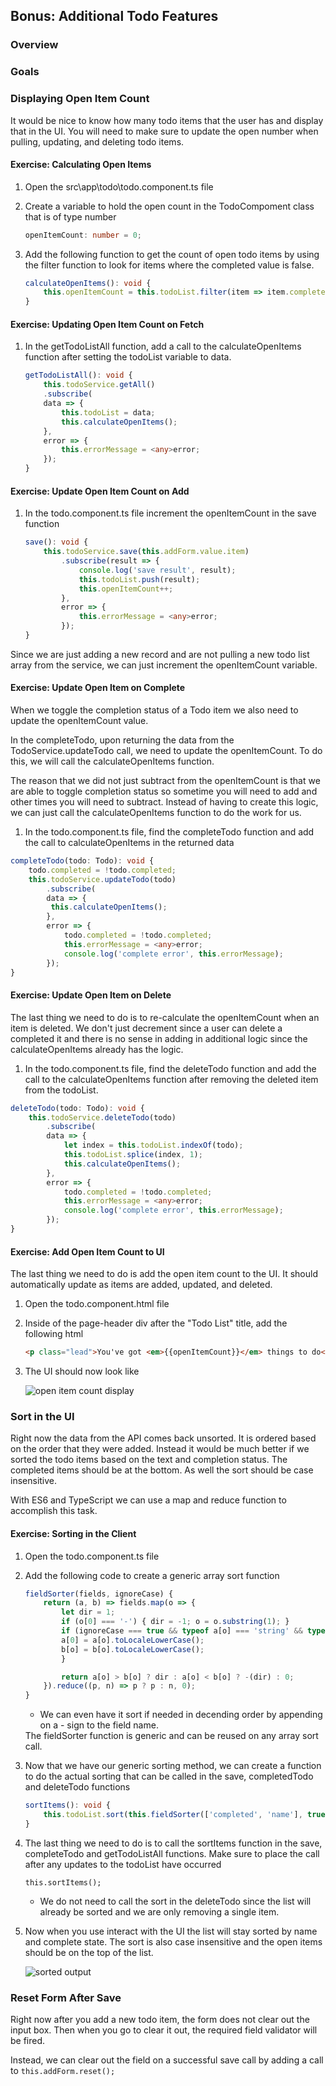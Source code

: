 ## Bonus: Additional Todo Features

### Overview

### Goals


### Displaying Open Item Count

It would be nice to know how many todo items that the user has and display that in the UI.  You will need to make sure to update the open number when pulling, updating, and deleting todo items.

<h4 class="exercise-start">
    <b>Exercise</b>: Calculating Open Items
</h4>

1. Open the src\app\todo\todo.component.ts file
1. Create a variable to hold the open count in the TodoCompoment class that is of type number

    ```TypeScript
    openItemCount: number = 0;
    ```

1. Add the following function to get the count of open todo items by using the filter function to look for items where the completed value is false.

    ```TypeScript
    calculateOpenItems(): void {
        this.openItemCount = this.todoList.filter(item => item.completed === false).length;
    }
    ```

<div class="exercise-end"></div>

<h4 class="exercise-start">
    <b>Exercise</b>: Updating Open Item Count on Fetch
</h4>

1. In the getTodoListAll function, add a call to the calculateOpenItems function after setting the todoList variable to data.  

    ```TypeScript
    getTodoListAll(): void {
        this.todoService.getAll()
        .subscribe(
        data => {
            this.todoList = data;
            this.calculateOpenItems();
        },
        error => {
            this.errorMessage = <any>error;
        });
    }
    ```
     
<div class="exercise-end"></div>


<h4 class="exercise-start">
    <b>Exercise</b>: Update Open Item Count on Add
</h4>

1. In the todo.component.ts file increment the openItemCount in the save function

    ```TypeScript
    save(): void {
        this.todoService.save(this.addForm.value.item)
            .subscribe(result => {
                console.log('save result', result);
                this.todoList.push(result);
                this.openItemCount++;
            },
            error => {
                this.errorMessage = <any>error;
            });
    }
    ```

<div class="alert alert-info" role="alert">Since we are just adding a new record and are not pulling a new todo list array from the service, we can just increment the openItemCount variable.</div>


<div class="exercise-end"></div>

<h4 class="exercise-start">
    <b>Exercise</b>: Update Open Item on Complete 
</h4>

When we toggle the completion status of a Todo item we also need to update the openItemCount value.

In the completeTodo, upon returning the data from the TodoService.updateTodo call, we need to update the openItemCount. To do this, we will call the calculateOpenItems function.

The reason that we did not just subtract from the openItemCount is that we are able to toggle completion status so sometime you will need to add and other times you will need to subtract.  Instead of having to create this logic, we can just call the calculateOpenItems function to do the work for us.

1. In the todo.component.ts file, find the completeTodo function and add the call to calculateOpenItems in the returned data

```TypeScript
completeTodo(todo: Todo): void {
    todo.completed = !todo.completed;
    this.todoService.updateTodo(todo)
        .subscribe(
        data => {
         this.calculateOpenItems();
        },
        error => {
            todo.completed = !todo.completed;
            this.errorMessage = <any>error;
            console.log('complete error', this.errorMessage);
        });
}
```

<div class="exercise-end"></div>

<h4 class="exercise-start">
    <b>Exercise</b>: Update Open Item on Delete
</h4>

The last thing we need to do is to re-calculate the openItemCount when an item is deleted.  We don't just decrement since a user can delete a completed it and there is no sense in adding in additional logic since the calculateOpenItems already has the logic.

1.  In the todo.component.ts file, find the deleteTodo function and add the call to the calculateOpenItems function after removing the deleted item from the todoList.

```TypeScript
deleteTodo(todo: Todo): void {
    this.todoService.deleteTodo(todo)
        .subscribe(
        data => {
            let index = this.todoList.indexOf(todo);
            this.todoList.splice(index, 1);
            this.calculateOpenItems();
        },
        error => {
            todo.completed = !todo.completed;
            this.errorMessage = <any>error;
            console.log('complete error', this.errorMessage);
        });
}
```

<div class="exercise-end"></div>

<h4 class="exercise-start">
    <b>Exercise</b>: Add Open Item Count to UI
</h4>

The last thing we need to do is add the open item count to the UI.  It should automatically update as items are added, updated, and deleted.

1. Open the todo.component.html file
1. Inside of the page-header div after the "Todo List" title, add the following html

    ```html
    <p class="lead">You've got <em>{{openItemCount}}</em> things to do</p>
    ```

1. The UI should now look like

    ![open item count display](images/todo-open-items.png)    

<div class="exercise-end"></div>

### Sort in the UI


Right now the data from the API comes back unsorted.  It is ordered based on the order that they were added.  Instead it would be much better if we sorted the todo items based on the text and completion status.  The completed items should be at the bottom.  As well the sort should be case insensitive.  


With ES6 and TypeScript we can use a map and reduce function to accomplish this task. 

<h4 class="exercise-start">
    <b>Exercise</b>: Sorting in the Client
</h4>

1. Open the todo.component.ts file
1. Add the following code to create a generic array sort function

    ```TypeScript
    fieldSorter(fields, ignoreCase) {
        return (a, b) => fields.map(o => {
            let dir = 1;
            if (o[0] === '-') { dir = -1; o = o.substring(1); }
            if (ignoreCase === true && typeof a[o] === 'string' && typeof b[o] === 'string') {
            a[0] = a[o].toLocaleLowerCase();
            b[o] = b[o].toLocaleLowerCase();
            }

            return a[o] > b[o] ? dir : a[o] < b[o] ? -(dir) : 0;
        }).reduce((p, n) => p ? p : n, 0);
    }
    ```

    *  We can even have it sort if needed in decending order by appending on a - sign to the field name.

    <div class="alert alert-info" role="alert">The fieldSorter function is generic and can be reused on any array sort call.</div>


1. Now that we have our generic sorting method, we can create a function to do the actual sorting that can be called in the save, completedTodo and deleteTodo functions

    ```TypeScript
    sortItems(): void {
        this.todoList.sort(this.fieldSorter(['completed', 'name'], true));
    }
    ```

1. The last thing we need to do is to call the sortItems function in the save, completeTodo and getTodoListAll functions.  Make sure to place the call after any updates to the todoList have occurred

    ```
    this.sortItems();
    ```

    * We do not need to call the sort in the deleteTodo since the list will already be sorted and we are only removing a single item.

1. Now when you use interact with the UI the list will stay sorted by name and complete state.  The sort is also case insensitive and the open items should be on the top of the list.

    ![sorted output](images/todo-sorted.png)
    

<div class="exercise-end"></div>


### Reset Form After Save

Right now after you add a new todo item, the form does not clear out the input box.  Then when you go to clear it out, the required field validator will be fired.

Instead, we can clear out the field on a successful save call by adding a call to `this.addForm.reset();`

```TypeScript
```
